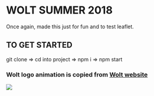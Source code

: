 # WOLT SUMMER 2018 
Once again, made this just for fun and to test leaflet.

## TO GET STARTED

git clone => cd into project => npm i => npm start

### Wolt logo animation is copied from [Wolt website](https://wolt.com) 

![](wolt_2018.gif)